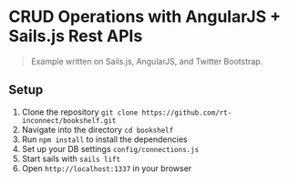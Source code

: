 # CRUD Operations with AngularJS + Sails.js Rest APIs

> Example written on Sails.js, AngularJS, and Twitter Bootstrap.

## Setup

1. Clone the repository `git clone https://github.com/rt-inconnect/bookshelf.git`
1. Navigate into the directory `cd bookshelf`
1. Run `npm install`  to install the dependencies
1. Set up your DB settings `config/connections.js`
1. Start sails with `sails lift`
1. Open `http://localhost:1337` in your browser
